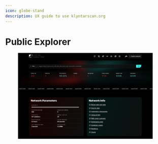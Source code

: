 ```yaml
---
icon: globe-stand
description: UX guide to use klyntarscan.org
---
```


# Public Explorer

<figure><img src="../../.gitbook/assets/image (106).png" alt=""><figcaption></figcaption></figure>
